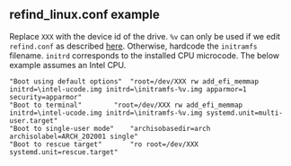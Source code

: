 ## refind\_linux.conf example

Replace `XXX` with the device id of the drive. `%v` can only be used if we edit `refind.conf` as described [here](https://wiki.archlinux.org/index.php/REFInd#For_kernels_automatically_detected_by_rEFInd). Otherwise, hardcode the `initramfs` filename. `initrd` corresponds to the installed CPU microcode. The below example assumes an Intel CPU.


```
"Boot using default options"  "root=/dev/XXX rw add_efi_memmap initrd=\intel-ucode.img initrd=\initramfs-%v.img apparmor=1 security=apparmor" 
"Boot to terminal"	      "root=/dev/XXX rw add_efi_memmap initrd=\intel-ucode.img initrd=\initramfs-%v.img systemd.unit=multi-user.target"
"Boot to single-user mode"    "archisobasedir=arch archisolabel=ARCH_202001 single"
"Boot to rescue target"       "ro root=/dev/XXX systemd.unit=rescue.target"
```

